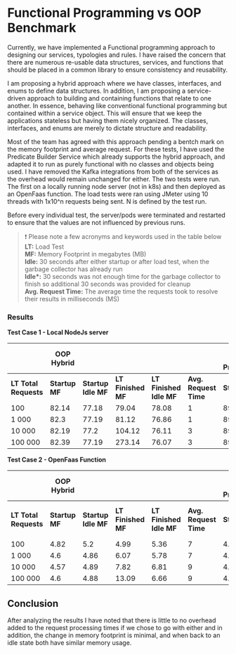 # Functional Programming vs OOP Benchmark

Currently, we have implemented a Functional programming approach to designing our services, typologies and rules. I have raised the concern that there are numerous re-usable data structures, services, and functions that should be placed in a common library to ensure consistency and reusability.  
  
I am proposing a hybrid approach where we have classes, interfaces, and enums to define data structures. In addition, I am proposing a service-driven approach to building and containing functions that relate to one another. In essence, behaving like conventional functional programming but contained within a service object. This will ensure that we keep the applications stateless but having them nicely organized. The classes, interfaces, and enums are merely to dictate structure and readability.

Most of the team has agreed with this approach pending a bentch mark on the memory footprint and average request. For these tests, I have used the Predicate Builder Service which already supports the hybrid approach, and adapted it to run as purely functional with no classes and objects being used. I have removed the Kafka integrations from both of the services as the overhead would remain unchanged for either. The two tests were run. The first on a locally running node server (not in k8s) and then deployed as an OpenFaas function. The load tests were ran using JMeter using 10 threads with 1x10^n requests being sent. N is defined by the test run.

Before every individual test, the server/pods were terminated and restarted to ensure that the values are not influenced by previous runs.

> :exclamation: Please note a few acronyms and keywords used in the table below
> **LT:** Load Test  
> **MF:** Memory Footprint in megabytes (MB)  
> **Idle:** 30 seconds after either startup or after load test, when the garbage collector has already run  
> **Idle\*:** 30 seconds was not enough time for the garbage collector to finish so additional 30 seconds was provided for cleanup  
> **Avg. Request Time:** The average time the requests took to resolve their results in milliseconds (MS)

### Results

**Test Case 1 - Local NodeJs server**

|     | **OOP Hybrid** |     |     |     |     | **Pure Functional Programming** |     |     |     |     |
| --- | --- | --- | --- | --- | --- | --- | --- | --- | --- | --- |
| **LT Total Requests** | **Startup MF** | **Startup Idle MF** | **LT Finished MF** | **LT Finished Idle MF** | **Avg. Request Time** | **Startup MF** | **Startup Idle MF** | **LT Finished MF** | **LT Finished Idle MF** | **Avg. Request Time** |
| 100 | 82.14 | 77.18 | 79.04 | 78.08 | 1   | 89.48 | 77.15 | 86.6 | 77.32 | 1   |
| 1 000 | 82.3 | 77.19 | 81.12 | 76.86 | 1   | 89.3 | 77  | 95.95 | 77.41 | 1   |
| 10 000 | 82.19 | 77.2 | 104.12 | 76.11 | 3   | 89.46 | 76.99 | 121.98 | 76.01 | 3   |
| 100 000 | 82.39 | 77.19 | 273.14 | 76.07 | 3   | 89.34 | 76.99 | 273.79 | 76.03 | 3   |

**Test Case 2 - OpenFaas Function**

|     | **OOP Hybrid** |     |     |     |     | **Pure Functional Programming** |     |     |     |     |
| --- | --- | --- | --- | --- | --- | --- | --- | --- | --- | --- |
| **LT Total Requests** | **Startup MF** | **Startup Idle MF** | **LT Finished MF** | **LT Finished Idle MF** | **Avg. Request Time** | **Startup MF** | **Startup Idle MF** | **LT Finished MF** | **LT Finished Idle* MF** | **Avg. Request Time** |
| 100 | 4.82 | 5.2 | 4.99 | 5.36 | 7   | 4.53 | 4.59 | 5.58 | 5.59 | 7   |
| 1 000 | 4.6 | 4.86 | 6.07 | 5.78 | 7   | 4.54 | 4.59 | 6.53 | 6.27 | 6   |
| 10 000 | 4.57 | 4.89 | 7.82 | 6.81 | 9   | 4.54 | 4.8 | 10.16 | 9   | 9   |
| 100 000 | 4.6 | 4.88 | 13.09 | 6.66 | 9   | 4.56 | 4.68 | 14.66 | 10  | 9   |

## Conclusion

After analyzing the results I have noted that there is little to no overhead added to the request processing times if we chose to go with either and in addition, the change in memory footprint is minimal, and when back to an idle state both have similar memory usage.

